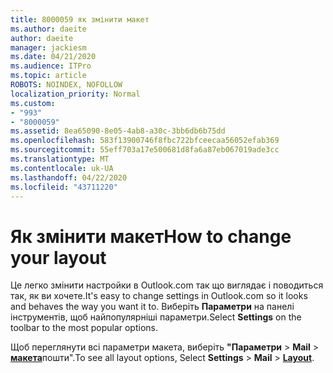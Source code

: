 ```yaml
---
title: 8000059 як змінити макет
ms.author: daeite
author: daeite
manager: jackiesm
ms.date: 04/21/2020
ms.audience: ITPro
ms.topic: article
ROBOTS: NOINDEX, NOFOLLOW
localization_priority: Normal
ms.custom:
- "993"
- "8000059"
ms.assetid: 8ea65090-8e05-4ab8-a30c-3bb6db6b75dd
ms.openlocfilehash: 583f13900746f8fbc722bfceecaa56052efab369
ms.sourcegitcommit: 55eff703a17e500681d8fa6a87eb067019ade3cc
ms.translationtype: MT
ms.contentlocale: uk-UA
ms.lasthandoff: 04/22/2020
ms.locfileid: "43711220"
---
```

# <a name="how-to-change-your-layout"></a><span data-ttu-id="901ea-102">Як змінити макет</span><span class="sxs-lookup"><span data-stu-id="901ea-102">How to change your layout</span></span>

<span data-ttu-id="901ea-103">Це легко змінити настройки в Outlook.com так що виглядає і поводиться так, як ви хочете.</span><span class="sxs-lookup"><span data-stu-id="901ea-103">It's easy to change settings in Outlook.com so it looks and behaves the way you want it to.</span></span> <span data-ttu-id="901ea-104">Виберіть **Параметри** на панелі інструментів, щоб найпопулярніші параметри.</span><span class="sxs-lookup"><span data-stu-id="901ea-104">Select **Settings** on the toolbar to the most popular options.</span></span>

<span data-ttu-id="901ea-105">Щоб переглянути всі параметри макета, виберіть **"Параметри** > **Mail** > [**макета**](https://outlook.live.com/mail/options/mail/layout)пошти".</span><span class="sxs-lookup"><span data-stu-id="901ea-105">To see all layout options, Select **Settings** > **Mail** > [**Layout**](https://outlook.live.com/mail/options/mail/layout).</span></span>
  